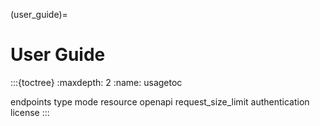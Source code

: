 (user_guide)=
# User Guide

:::{toctree}
:maxdepth: 2
:name: usagetoc

endpoints
type
mode
resource
openapi
request_size_limit
authentication
license
:::
